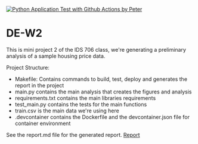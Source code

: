 [![Python Application Test with Github Actions by Peter](https://github.com/cpyang123/DE-W2/actions/workflows/test.yml/badge.svg?branch=main)](https://github.com/cpyang123/DE-W2/actions/workflows/test.yml)



# DE-W2
This is mini project 2 of the IDS 706 class, we're generating a preliminary analysis of a sample housing price data. 

Project Structure:
- Makefile: Contains commands to build, test, deploy and generates the report in the project
- main.py contains the main analysis that creates the figures and analysis
- requirements.txt contains the main libraries requirements
- test_main.py contains the tests for the main functions
- train.csv is the main data we're using here
- .devcontainer contains the Dockerfile and the devcontainer.json file for container environment

See the report.md file for the generated report. [Report](./report.md)

